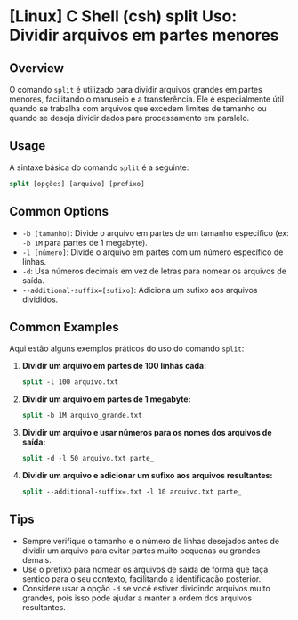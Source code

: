 # [Linux] C Shell (csh) split Uso: Dividir arquivos em partes menores

## Overview
O comando `split` é utilizado para dividir arquivos grandes em partes menores, facilitando o manuseio e a transferência. Ele é especialmente útil quando se trabalha com arquivos que excedem limites de tamanho ou quando se deseja dividir dados para processamento em paralelo.

## Usage
A sintaxe básica do comando `split` é a seguinte:

```csh
split [opções] [arquivo] [prefixo]
```

## Common Options
- `-b [tamanho]`: Divide o arquivo em partes de um tamanho específico (ex: `-b 1M` para partes de 1 megabyte).
- `-l [número]`: Divide o arquivo em partes com um número específico de linhas.
- `-d`: Usa números decimais em vez de letras para nomear os arquivos de saída.
- `--additional-suffix=[sufixo]`: Adiciona um sufixo aos arquivos divididos.

## Common Examples
Aqui estão alguns exemplos práticos do uso do comando `split`:

1. **Dividir um arquivo em partes de 100 linhas cada:**
   ```csh
   split -l 100 arquivo.txt
   ```

2. **Dividir um arquivo em partes de 1 megabyte:**
   ```csh
   split -b 1M arquivo_grande.txt
   ```

3. **Dividir um arquivo e usar números para os nomes dos arquivos de saída:**
   ```csh
   split -d -l 50 arquivo.txt parte_
   ```

4. **Dividir um arquivo e adicionar um sufixo aos arquivos resultantes:**
   ```csh
   split --additional-suffix=.txt -l 10 arquivo.txt parte_
   ```

## Tips
- Sempre verifique o tamanho e o número de linhas desejados antes de dividir um arquivo para evitar partes muito pequenas ou grandes demais.
- Use o prefixo para nomear os arquivos de saída de forma que faça sentido para o seu contexto, facilitando a identificação posterior.
- Considere usar a opção `-d` se você estiver dividindo arquivos muito grandes, pois isso pode ajudar a manter a ordem dos arquivos resultantes.